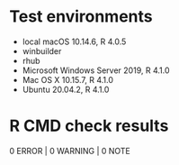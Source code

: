# Test environments

- local macOS 10.14.6, R 4.0.5
- winbuilder
- rhub
- Microsoft Windows Server 2019, R 4.1.0
- Mac OS X 10.15.7, R 4.1.0
- Ubuntu 20.04.2, R 4.1.0

# R CMD check results

0 ERROR | 0 WARNING | 0 NOTE
